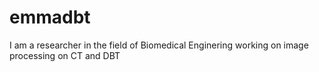 # emmadbt
I am a researcher in the field of Biomedical Enginering working on image processing on CT and DBT
